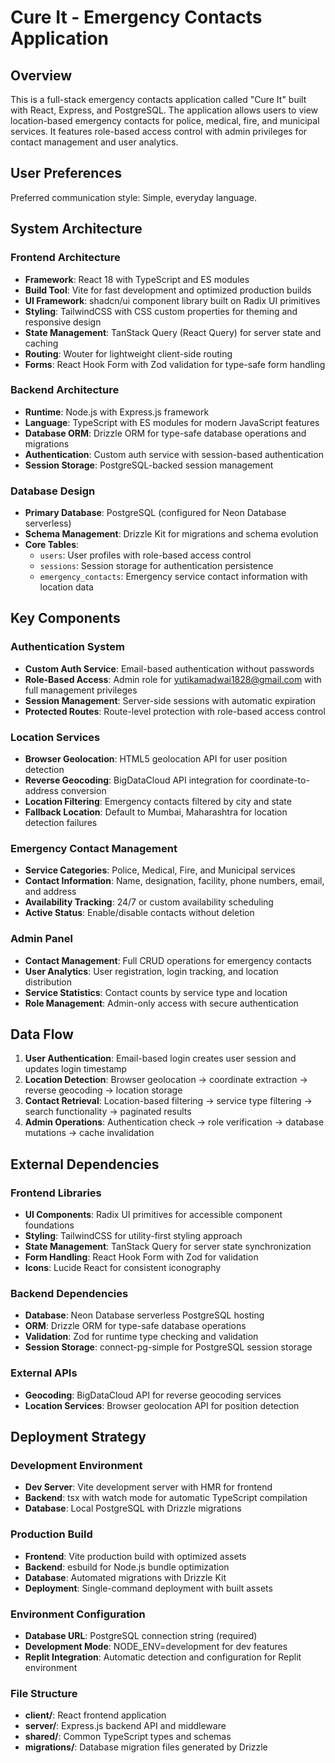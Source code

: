 # Cure It - Emergency Contacts Application

## Overview

This is a full-stack emergency contacts application called "Cure It" built with React, Express, and PostgreSQL. The application allows users to view location-based emergency contacts for police, medical, fire, and municipal services. It features role-based access control with admin privileges for contact management and user analytics.

## User Preferences

Preferred communication style: Simple, everyday language.

## System Architecture

### Frontend Architecture
- **Framework**: React 18 with TypeScript and ES modules
- **Build Tool**: Vite for fast development and optimized production builds
- **UI Framework**: shadcn/ui component library built on Radix UI primitives
- **Styling**: TailwindCSS with CSS custom properties for theming and responsive design
- **State Management**: TanStack Query (React Query) for server state and caching
- **Routing**: Wouter for lightweight client-side routing
- **Forms**: React Hook Form with Zod validation for type-safe form handling

### Backend Architecture
- **Runtime**: Node.js with Express.js framework
- **Language**: TypeScript with ES modules for modern JavaScript features
- **Database ORM**: Drizzle ORM for type-safe database operations and migrations
- **Authentication**: Custom auth service with session-based authentication
- **Session Storage**: PostgreSQL-backed session management

### Database Design
- **Primary Database**: PostgreSQL (configured for Neon Database serverless)
- **Schema Management**: Drizzle Kit for migrations and schema evolution
- **Core Tables**:
  - `users`: User profiles with role-based access control
  - `sessions`: Session storage for authentication persistence
  - `emergency_contacts`: Emergency service contact information with location data

## Key Components

### Authentication System
- **Custom Auth Service**: Email-based authentication without passwords
- **Role-Based Access**: Admin role for yutikamadwai1828@gmail.com with full management privileges
- **Session Management**: Server-side sessions with automatic expiration
- **Protected Routes**: Route-level protection with role-based access control

### Location Services
- **Browser Geolocation**: HTML5 geolocation API for user position detection
- **Reverse Geocoding**: BigDataCloud API integration for coordinate-to-address conversion
- **Location Filtering**: Emergency contacts filtered by city and state
- **Fallback Location**: Default to Mumbai, Maharashtra for location detection failures

### Emergency Contact Management
- **Service Categories**: Police, Medical, Fire, and Municipal services
- **Contact Information**: Name, designation, facility, phone numbers, email, and address
- **Availability Tracking**: 24/7 or custom availability scheduling
- **Active Status**: Enable/disable contacts without deletion

### Admin Panel
- **Contact Management**: Full CRUD operations for emergency contacts
- **User Analytics**: User registration, login tracking, and location distribution
- **Service Statistics**: Contact counts by service type and location
- **Role Management**: Admin-only access with secure authentication

## Data Flow

1. **User Authentication**: Email-based login creates user session and updates login timestamp
2. **Location Detection**: Browser geolocation → coordinate extraction → reverse geocoding → location storage
3. **Contact Retrieval**: Location-based filtering → service type filtering → search functionality → paginated results
4. **Admin Operations**: Authentication check → role verification → database mutations → cache invalidation

## External Dependencies

### Frontend Libraries
- **UI Components**: Radix UI primitives for accessible component foundations
- **Styling**: TailwindCSS for utility-first styling approach
- **State Management**: TanStack Query for server state synchronization
- **Form Handling**: React Hook Form with Zod for validation
- **Icons**: Lucide React for consistent iconography

### Backend Dependencies
- **Database**: Neon Database serverless PostgreSQL hosting
- **ORM**: Drizzle ORM for type-safe database operations
- **Validation**: Zod for runtime type checking and validation
- **Session Storage**: connect-pg-simple for PostgreSQL session storage

### External APIs
- **Geocoding**: BigDataCloud API for reverse geocoding services
- **Location Services**: Browser geolocation API for position detection

## Deployment Strategy

### Development Environment
- **Dev Server**: Vite development server with HMR for frontend
- **Backend**: tsx with watch mode for automatic TypeScript compilation
- **Database**: Local PostgreSQL with Drizzle migrations

### Production Build
- **Frontend**: Vite production build with optimized assets
- **Backend**: esbuild for Node.js bundle optimization
- **Database**: Automated migrations with Drizzle Kit
- **Deployment**: Single-command deployment with built assets

### Environment Configuration
- **Database URL**: PostgreSQL connection string (required)
- **Development Mode**: NODE_ENV=development for dev features
- **Replit Integration**: Automatic detection and configuration for Replit environment

### File Structure
- **client/**: React frontend application
- **server/**: Express.js backend API and middleware
- **shared/**: Common TypeScript types and schemas
- **migrations/**: Database migration files generated by Drizzle